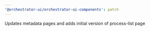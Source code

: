 ```yaml
---
'@orchestrator-ui/orchestrator-ui-components': patch
---
```


Updates metadata pages and adds initial version of process-list page
